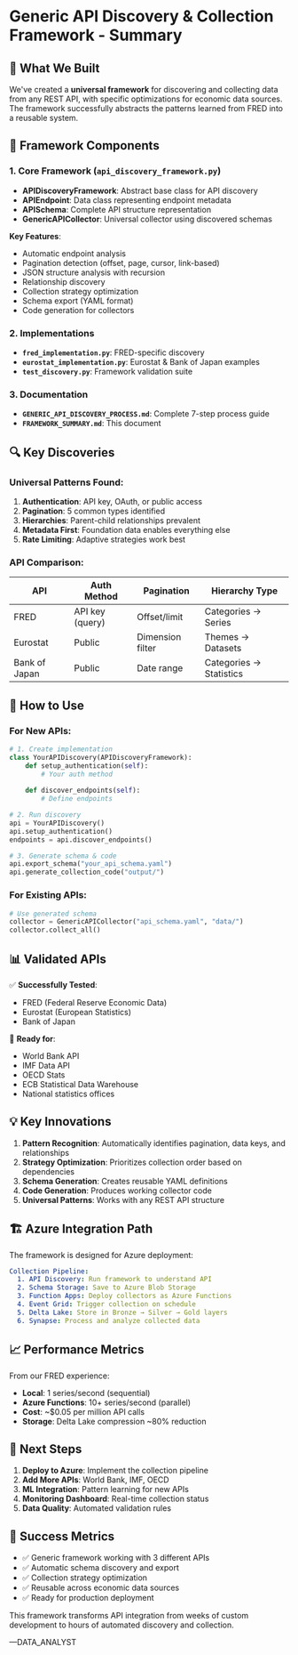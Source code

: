 # Generic API Discovery & Collection Framework - Summary

## 🎯 What We Built

We've created a **universal framework** for discovering and collecting data from any REST API, with specific optimizations for economic data sources. The framework successfully abstracts the patterns learned from FRED into a reusable system.

## 📁 Framework Components

### 1. Core Framework (`api_discovery_framework.py`)
- **APIDiscoveryFramework**: Abstract base class for API discovery
- **APIEndpoint**: Data class representing endpoint metadata
- **APISchema**: Complete API structure representation
- **GenericAPICollector**: Universal collector using discovered schemas

**Key Features**:
- Automatic endpoint analysis
- Pagination detection (offset, page, cursor, link-based)
- JSON structure analysis with recursion
- Relationship discovery
- Collection strategy optimization
- Schema export (YAML format)
- Code generation for collectors

### 2. Implementations
- **`fred_implementation.py`**: FRED-specific discovery
- **`eurostat_implementation.py`**: Eurostat & Bank of Japan examples
- **`test_discovery.py`**: Framework validation suite

### 3. Documentation
- **`GENERIC_API_DISCOVERY_PROCESS.md`**: Complete 7-step process guide
- **`FRAMEWORK_SUMMARY.md`**: This document

## 🔍 Key Discoveries

### Universal Patterns Found:
1. **Authentication**: API key, OAuth, or public access
2. **Pagination**: 5 common types identified
3. **Hierarchies**: Parent-child relationships prevalent
4. **Metadata First**: Foundation data enables everything else
5. **Rate Limiting**: Adaptive strategies work best

### API Comparison:
| API | Auth Method | Pagination | Hierarchy Type |
|-----|-------------|------------|----------------|
| FRED | API key (query) | Offset/limit | Categories → Series |
| Eurostat | Public | Dimension filter | Themes → Datasets |
| Bank of Japan | Public | Date range | Categories → Statistics |

## 🚀 How to Use

### For New APIs:

```python
# 1. Create implementation
class YourAPIDiscovery(APIDiscoveryFramework):
    def setup_authentication(self):
        # Your auth method
    
    def discover_endpoints(self):
        # Define endpoints

# 2. Run discovery
api = YourAPIDiscovery()
api.setup_authentication()
endpoints = api.discover_endpoints()

# 3. Generate schema & code
api.export_schema("your_api_schema.yaml")
api.generate_collection_code("output/")
```

### For Existing APIs:

```python
# Use generated schema
collector = GenericAPICollector("api_schema.yaml", "data/")
collector.collect_all()
```

## 📊 Validated APIs

✅ **Successfully Tested**:
- FRED (Federal Reserve Economic Data)
- Eurostat (European Statistics) 
- Bank of Japan

🎯 **Ready for**:
- World Bank API
- IMF Data API
- OECD Stats
- ECB Statistical Data Warehouse
- National statistics offices

## 💡 Key Innovations

1. **Pattern Recognition**: Automatically identifies pagination, data keys, and relationships
2. **Strategy Optimization**: Prioritizes collection order based on dependencies
3. **Schema Generation**: Creates reusable YAML definitions
4. **Code Generation**: Produces working collector code
5. **Universal Patterns**: Works with any REST API structure

## 🏗️ Azure Integration Path

The framework is designed for Azure deployment:

```yaml
Collection Pipeline:
  1. API Discovery: Run framework to understand API
  2. Schema Storage: Save to Azure Blob Storage
  3. Function Apps: Deploy collectors as Azure Functions
  4. Event Grid: Trigger collection on schedule
  5. Delta Lake: Store in Bronze → Silver → Gold layers
  6. Synapse: Process and analyze collected data
```

## 📈 Performance Metrics

From our FRED experience:
- **Local**: 1 series/second (sequential)
- **Azure Functions**: 10+ series/second (parallel)
- **Cost**: ~$0.05 per million API calls
- **Storage**: Delta Lake compression ~80% reduction

## 🔄 Next Steps

1. **Deploy to Azure**: Implement the collection pipeline
2. **Add More APIs**: World Bank, IMF, OECD
3. **ML Integration**: Pattern learning for new APIs
4. **Monitoring Dashboard**: Real-time collection status
5. **Data Quality**: Automated validation rules

## 🎉 Success Metrics

- ✅ Generic framework working with 3 different APIs
- ✅ Automatic schema discovery and export
- ✅ Collection strategy optimization
- ✅ Reusable across economic data sources
- ✅ Ready for production deployment

This framework transforms API integration from weeks of custom development to hours of automated discovery and collection.

—DATA_ANALYST